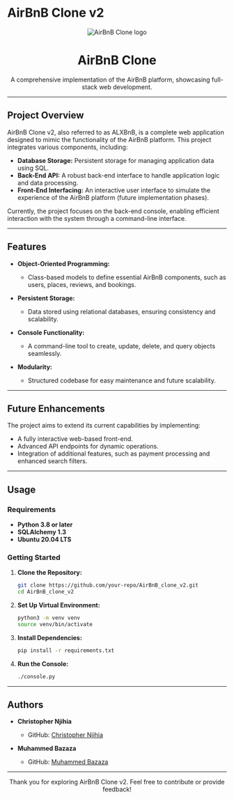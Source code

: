 # AirBnB Clone v2

<p align="center">
  <img src="https://github.com/bdbaraban/AirBnB_clone/blob/master/assets/hbnb_logo.png" alt="AirBnB Clone logo">
</p>

<h1 align="center">AirBnB Clone</h1>
<p align="center">A comprehensive implementation of the AirBnB platform, showcasing full-stack web development.</p>

---

## **Project Overview**

AirBnB Clone v2, also referred to as ALXBnB, is a complete web application designed to mimic the functionality of the AirBnB platform. This project integrates various components, including:

- **Database Storage:** Persistent storage for managing application data using SQL.
- **Back-End API:** A robust back-end interface to handle application logic and data processing.
- **Front-End Interfacing:** An interactive user interface to simulate the experience of the AirBnB platform (future implementation phases).

Currently, the project focuses on the back-end console, enabling efficient interaction with the system through a command-line interface.

---

## **Features**

- **Object-Oriented Programming:**

  - Class-based models to define essential AirBnB components, such as users, places, reviews, and bookings.

- **Persistent Storage:**

  - Data stored using relational databases, ensuring consistency and scalability.

- **Console Functionality:**

  - A command-line tool to create, update, delete, and query objects seamlessly.

- **Modularity:**
  - Structured codebase for easy maintenance and future scalability.

---

## **Future Enhancements**

The project aims to extend its current capabilities by implementing:

- A fully interactive web-based front-end.
- Advanced API endpoints for dynamic operations.
- Integration of additional features, such as payment processing and enhanced search filters.

---

## **Usage**

### **Requirements**

- **Python 3.8 or later**
- **SQLAlchemy 1.3**
- **Ubuntu 20.04 LTS**

### **Getting Started**

1. **Clone the Repository:**

   ```bash
   git clone https://github.com/your-repo/AirBnB_clone_v2.git
   cd AirBnB_clone_v2
   ```

2. **Set Up Virtual Environment:**

   ```bash
   python3 -m venv venv
   source venv/bin/activate
   ```

3. **Install Dependencies:**

   ```bash
   pip install -r requirements.txt
   ```

4. **Run the Console:**
   ```bash
   ./console.py
   ```

---

## **Authors**

- **Christopher Njihia**

  - GitHub: [Christopher Njihia](https://github.com/crnjihia)

- **Muhammed Bazaza**
  - GitHub: [Muhammed Bazaza](https://github.com/)

---

<p align="center">Thank you for exploring AirBnB Clone v2. Feel free to contribute or provide feedback!</p>
